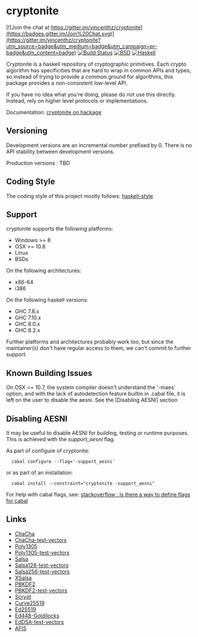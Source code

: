 cryptonite
==========

[![Join the chat at https://gitter.im/vincenthz/cryptonite](https://badges.gitter.im/Join%20Chat.svg)](https://gitter.im/vincenthz/cryptonite?utm_source=badge&utm_medium=badge&utm_campaign=pr-badge&utm_content=badge)
[![Build Status](https://travis-ci.org/haskell-crypto/cryptonite.png?branch=master)](https://travis-ci.org/haskell-crypto/cryptonite)
[![BSD](http://b.repl.ca/v1/license-BSD-blue.png)](http://en.wikipedia.org/wiki/BSD_licenses)
[![Haskell](http://b.repl.ca/v1/language-haskell-lightgrey.png)](http://haskell.org)

Cryptonite is a haskell repository of cryptographic primitives. Each crypto
algorithm has specificities that are hard to wrap in common APIs and types,
so instead of trying to provide a common ground for algorithms, this package
provides a non-consistent low-level API.

If you have no idea what you're doing, please do not use this directly.
Instead, rely on higher level protocols or implementations.

Documentation: [cryptonite on hackage](http://hackage.haskell.org/package/cryptonite)

Versioning
----------

Development versions are an incremental number prefixed by 0. There is no
API stability between development versions.

Production versions : TBD

Coding Style
------------

The coding style of this project mostly follows:
[haskell-style](https://github.com/tibbe/haskell-style-guide/blob/master/haskell-style.md)

Support
-------

cryptonite supports the following platforms:

* Windows >= 8
* OSX >= 10.8
* Linux
* BSDs

On the following architectures:

* x86-64
* i386

On the following haskell versions:

* GHC 7.8.x
* GHC 7.10.x
* GHC 8.0.x
* GHC 8.2.x

Further platforms and architectures probably work too, but since the
maintainer(s) don't have regular access to them, we can't commit to
further support.

Known Building Issues
---------------------

On OSX <= 10.7, the system compiler doesn't understand the '-maes' option, and
with the lack of autodetection feature builtin in .cabal file, it is left on
the user to disable the aesni. See the [Disabling AESNI] section

Disabling AESNI
---------------

It may be useful to disable AESNI for building, testing or runtime purposes.
This is achieved with the *support_aesni* flag.

As part of configure of cryptonite:

```
  cabal configure --flag='-support_aesni'
```

or as part of an installation:

```
  cabal install --constraint="cryptonite -support_aesni"
```

For help with cabal flags, see: [stackoverflow : is there a way to define flags for cabal](http://stackoverflow.com/questions/23523869/is-there-any-way-to-define-flags-for-cabal-dependencies)

Links
-----

* [ChaCha](http://cr.yp.to/chacha.html)
* [ChaCha-test-vectors](https://github.com/secworks/chacha_testvectors.git)
* [Poly1305](http://cr.yp.to/mac.html)
* [Poly1305-test-vectors](http://tools.ietf.org/html/draft-nir-cfrg-chacha20-poly1305-06#page-12)
* [Salsa](http://cr.yp.to/snuffle.html)
* [Salsa128-test-vectors](https://github.com/alexwebr/salsa20/blob/master/test_vectors.128)
* [Salsa256-test-vectors](https://github.com/alexwebr/salsa20/blob/master/test_vectors.256)
* [XSalsa](https://cr.yp.to/snuffle/xsalsa-20081128.pdf)
* [PBKDF2](http://tools.ietf.org/html/rfc2898)
* [PBKDF2-test-vectors](http://www.ietf.org/rfc/rfc6070.txt)
* [Scrypt](http://www.tarsnap.com/scrypt.html)
* [Curve25519](http://cr.yp.to/ecdh.html)
* [Ed25519](http://ed25519.cr.yp.to/papers.html)
* [Ed448-Goldilocks](http://ed448goldilocks.sourceforge.net/)
* [EdDSA-test-vectors](http://www.ietf.org/rfc/rfc8032.txt)
* [AFIS](http://clemens.endorphin.org/cryptography)

